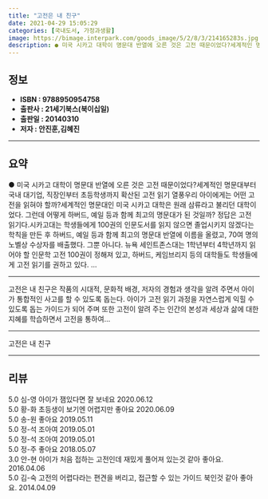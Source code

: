 ```yaml
---
title: "고전은 내 친구"
date: 2021-04-29 15:05:29
categories: [국내도서, 가정과생활]
image: https://bimage.interpark.com/goods_image/5/2/8/3/214165283s.jpg
description: ● 미국 시카고 대학이 명문대 반열에 오른 것은 고전 때문이었다?세계적인 명문대부터 국내 대기업, 직장인부터 초등학생까지 확산된 고전 읽기 열풍우리 아이에게는 어떤 고전을 읽혀야 할까?세계적인 명문대인 미국 시카고 대학은 원래 삼류라고 불리던 대학이었다. 그런데 어떻게 하버드, 예일
---
```


## **정보**

- **ISBN : 9788950954758**
- **출판사 : 21세기북스(북이십일)**
- **출판일 : 20140310**
- **저자 : 안진훈,김혜진**

------



## **요약**

●  미국 시카고 대학이 명문대 반열에 오른 것은 고전 때문이었다?세계적인 명문대부터 국내 대기업, 직장인부터 초등학생까지 확산된 고전 읽기 열풍우리 아이에게는 어떤 고전을 읽혀야 할까?세계적인 명문대인 미국 시카고 대학은 원래 삼류라고 불리던 대학이었다. 그런데 어떻게 하버드, 예일 등과 함께 최고의 명문대가 된 것일까? 정답은 고전 읽기다.시카고대는 학생들에게 100권의 인문도서를 읽지 않으면 졸업시키지 않겠다는 학칙을 만든 후 하버드, 예일 등과 함께 최고의 명문대 반열에 이름을 올렸고, 70여 명의 노벨상 수상자를 배출했다. 그뿐 아니다. 뉴욕 세인트존스대는 1학년부터 4학년까지 읽어야 할 인문학 고전 100권이 정해져 있고, 하버드, 케임브리지 등의 대학들도 학생들에게 고전 읽기를 권하고 있다. ...

------

고전은 내 친구은  작품의 시대적, 문화적 배경, 저자의 경험과 생각을 알려 주면서 아이가 통합적인 사고를 할 수 있도록 돕는다. 아이가 고전 읽기 과정을 자연스럽게 익힐 수 있도록 돕는 가이드가 되어 주며 또한 고전이 알려 주는 인간의 본성과 세상과 삶에 대한 지혜를 학습하면서 고전을 통하여... 

------


고전은 내 친구 

------


## **리뷰** 

5.0 심-영 아이가 잼있다면 잘 보네요 2020.06.12 <br/>5.0 황-화 초등생이 보기엔 어렵지만 좋아요 2020.06.09 <br/>5.0 송-원 좋아요 2019.05.11 <br/>5.0 정-석 조아여 2019.05.01 <br/>5.0 정-석 조아여 2019.05.01 <br/>5.0 정-주 좋아요 2018.05.07 <br/>3.0 안-현 아이가 처음 접하는 고전인데 재밌게 풀어져 있는것 같아 좋아요. 2016.04.06 <br/>5.0 김-숙 고전의 어렵다라는 편견을 버리고, 접근할 수 있는 가이드 북인것 같아 좋아요. 2014.04.09 <br/>